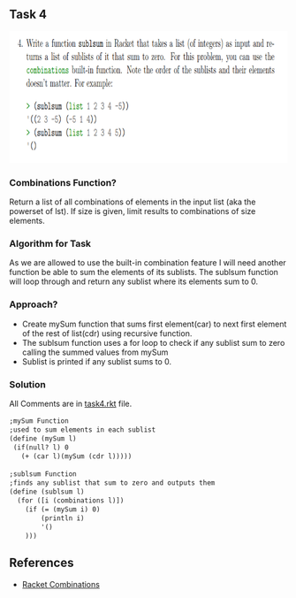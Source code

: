 ## Task 4

<p><img src="https://github.com/DarrenFitz/TheoryOfAlgorithms/blob/master/Resources/4.PNG" width="805" height="238"></p>

### Combinations Function? 
Return a list of all combinations of elements in the input list (aka the powerset of lst). If size is given, limit results to combinations of size elements.

### Algorithm for Task
As we are allowed to use the built-in combination feature I will need another function be able to sum the elements of its sublists. The sublsum function will loop through and return any sublist where its elements sum to 0.

### Approach?
* Create mySum function that sums first element(car) to next first element of the rest of list(cdr) using recursive function.
* The sublsum function uses a for loop to check if any sublist sum to zero calling the summed values from mySum
* Sublist is printed if any sublist sums to 0.

### Solution
All Comments are in [task4.rkt](https://github.com/DarrenFitz/TheoryOfAlgorithms/blob/master/Programming_Tasks/Task4/task4.rkt ) file.
```Racket
;mySum Function
;used to sum elements in each sublist
(define (mySum l)
 (if(null? l) 0
   (+ (car l)(mySum (cdr l)))))

;sublsum Function
;finds any sublist that sum to zero and outputs them
(define (sublsum l)
  (for ([i (combinations l)])
    (if (= (mySum i) 0)
        (println i)
        '()
    )))

```

## References
* [Racket Combinations](https://docs.racket-lang.org/reference/pairs.html#%28def._%28%28lib._racket%2Flist..rkt%29._combinations%29%29)
